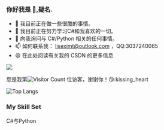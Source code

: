 ### 你好我是 👋,疑名.

- 🔭 我目前正在做一些很酷的事情。
- 🌱 我目前正在努力学习C#和我喜欢的一切。
- 💬 向我询问与 C#/Python 相关的任何事情。
- 📫 如何联系我： liseximt@outlook.com ，QQ:3037240065
- 😄 在此处阅读有关我的 CSDN 的更多信息

![](https://github-readme-stats.vercel.app/api?username=wisdom-zhe&show_icons=true&theme=transparent)

您是我第![Visitor Count](https://profile-counter.glitch.me/jikekei/count.svg) 位访客，谢谢你！:kissing_heart::kissing_heart

![Top Langs](https://github-readme-stats.vercel.app/api/top-langs/?username=jikekei&layout=compact&theme=tokyonight)


### My Skill Set

C#与Python

